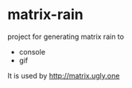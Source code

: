 # matrix-rain

project for generating matrix rain to

* console
* gif

It is used by http://matrix.ugly.one
